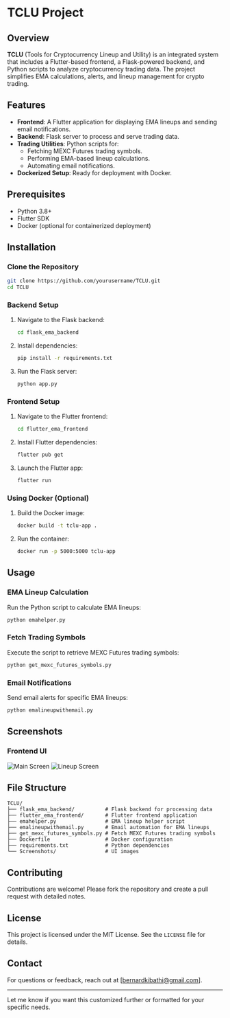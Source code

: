 # TCLU Project

## Overview
**TCLU** (Tools for Cryptocurrency Lineup and Utility) is an integrated system that includes a Flutter-based frontend, a Flask-powered backend, and Python scripts to analyze cryptocurrency trading data. The project simplifies EMA calculations, alerts, and lineup management for crypto trading.

## Features
- **Frontend**: A Flutter application for displaying EMA lineups and sending email notifications.
- **Backend**: Flask server to process and serve trading data.
- **Trading Utilities**: Python scripts for:
  - Fetching MEXC Futures trading symbols.
  - Performing EMA-based lineup calculations.
  - Automating email notifications.
- **Dockerized Setup**: Ready for deployment with Docker.

## Prerequisites
- Python 3.8+
- Flutter SDK
- Docker (optional for containerized deployment)

## Installation
### Clone the Repository
```bash
git clone https://github.com/yourusername/TCLU.git
cd TCLU
```

### Backend Setup
1. Navigate to the Flask backend:
   ```bash
   cd flask_ema_backend
   ```
2. Install dependencies:
   ```bash
   pip install -r requirements.txt
   ```
3. Run the Flask server:
   ```bash
   python app.py
   ```

### Frontend Setup
1. Navigate to the Flutter frontend:
   ```bash
   cd flutter_ema_frontend
   ```
2. Install Flutter dependencies:
   ```bash
   flutter pub get
   ```
3. Launch the Flutter app:
   ```bash
   flutter run
   ```

### Using Docker (Optional)
1. Build the Docker image:
   ```bash
   docker build -t tclu-app .
   ```
2. Run the container:
   ```bash
   docker run -p 5000:5000 tclu-app
   ```

## Usage
### EMA Lineup Calculation
Run the Python script to calculate EMA lineups:
```bash
python emahelper.py
```

### Fetch Trading Symbols
Execute the script to retrieve MEXC Futures trading symbols:
```bash
python get_mexc_futures_symbols.py
```

### Email Notifications
Send email alerts for specific EMA lineups:
```bash
python emalineupwithemail.py
```

## Screenshots
### Frontend UI
![Main Screen](Screenshot_2024-11-25-09-15-08-734_com.example.flutter_ema_frontend.jpg)
![Lineup Screen](Screenshot_2024-11-25-09-15-33-214_com.example.flutter_ema_frontend.jpg)

## File Structure
```
TCLU/
├── flask_ema_backend/          # Flask backend for processing data
├── flutter_ema_frontend/       # Flutter frontend application
├── emahelper.py                # EMA lineup helper script
├── emalineupwithemail.py       # Email automation for EMA lineups
├── get_mexc_futures_symbols.py # Fetch MEXC Futures trading symbols
├── Dockerfile                  # Docker configuration
├── requirements.txt            # Python dependencies
└── Screenshots/                # UI images
```

## Contributing
Contributions are welcome! Please fork the repository and create a pull request with detailed notes.

## License
This project is licensed under the MIT License. See the `LICENSE` file for details.

## Contact
For questions or feedback, reach out at [bernardkibathi@gmail.com].

---

Let me know if you want this customized further or formatted for your specific needs.
